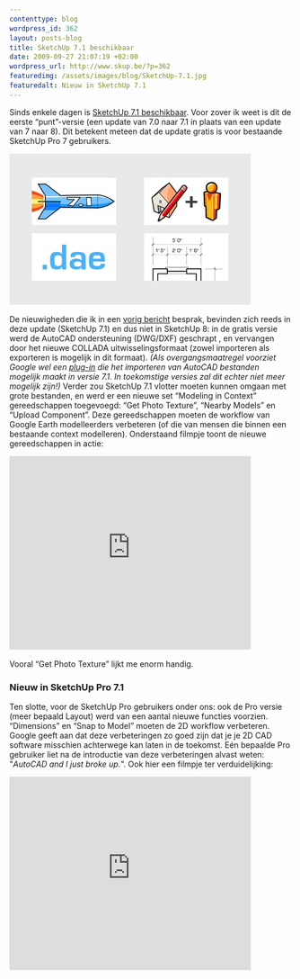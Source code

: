 ```yaml
--- 
contenttype: blog
wordpress_id: 362
layout: posts-blog
title: SketchUp 7.1 beschikbaar
date: 2009-09-27 21:07:19 +02:00
wordpress_url: http://www.skup.be/?p=362
featuredimg: /assets/images/blog/SketchUp-7.1.jpg
featuredalt: Nieuw in SketchUp 7.1
---
```

Sinds enkele dagen is [SketchUp 7.1 beschikbaar][]. Voor zover ik weet
is dit de eerste “punt”-versie (een update van 7.0 naar 7.1 in plaats
van een update van 7 naar 8). Dit betekent meteen dat de update gratis
is voor bestaande SketchUp Pro 7 gebruikers.

![Nieuw in SketchUp 7.1][]

De nieuwigheden die ik in een [vorig bericht][] besprak, bevinden zich
reeds in deze update (SketchUp 7.1) en dus niet in SketchUp 8: in de
gratis versie werd de AutoCAD ondersteuning (DWG/DXF) geschrapt , en
vervangen door het nieuwe COLLADA uitwisselingsformaat (zowel importeren
als exporteren is mogelijk in dit formaat). *(Als overgangsmaatregel
voorziet Google wel een [*plug-in*][] die het importeren van AutoCAD
bestanden mogelijk maakt in versie 7.1. In toekomstige versies zal dit
echter niet meer mogelijk zijn!)* Verder zou SketchUp 7.1 vlotter moeten
kunnen omgaan met grote bestanden, en werd er een nieuwe set “Modeling
in Context” gereedschappen toegevoegd: “Get Photo Texture”, “Nearby
Models” en “Upload Component”. Deze gereedschappen moeten de workflow
van Google Earth modelleerders verbeteren (of die van mensen die binnen
een bestaande context modelleren). Onderstaand filmpje toont de nieuwe
gereedschappen in actie:

<object classid="clsid:d27cdb6e-ae6d-11cf-96b8-444553540000" width="430" height="344" codebase="http://download.macromedia.com/pub/shockwave/cabs/flash/swflash.cab#version=6,0,40,0"><param name="allowFullScreen" value="true"></param><param name="allowScriptAccess" value="always"></param><param name="src" value="http://www.youtube.com/v/6uvkw3wUiYk&amp;color1=0xb1b1b1&amp;color2=0xcfcfcf&amp;hl=en&amp;feature=player_embedded&amp;fs=1"></param><param name="allowfullscreen" value="true"></param><embed type="application/x-shockwave-flash" width="430" height="344" src="http://www.youtube.com/v/6uvkw3wUiYk&amp;color1=0xb1b1b1&amp;color2=0xcfcfcf&amp;hl=en&amp;feature=player_embedded&amp;fs=1" allowscriptaccess="always" allowfullscreen="true"></embed></object>

Vooral “Get Photo Texture” lijkt me enorm handig.

### Nieuw in SketchUp Pro 7.1

Ten slotte, voor de SketchUp Pro gebruikers onder ons: ook de Pro versie
(meer bepaald Layout) werd van een aantal nieuwe functies voorzien.
“Dimensions” en “Snap to Model” moeten de 2D workflow verbeteren. Google
geeft aan dat deze verbeteringen zo goed zijn dat je je 2D CAD software
misschien achterwege kan laten in de toekomst. Eén bepaalde Pro
gebruiker liet na de introductie van deze verbeteringen alvast weten:
"*AutoCAD and I just broke up.*". Ook hier een filmpje ter
verduidelijking:

<object classid="clsid:d27cdb6e-ae6d-11cf-96b8-444553540000" width="430" height="344" codebase="http://download.macromedia.com/pub/shockwave/cabs/flash/swflash.cab#version=6,0,40,0"><param name="allowFullScreen" value="true"></param><param name="allowScriptAccess" value="always"></param><param name="src" value="http://www.youtube.com/v/l1Jcgc6luhM&amp;color1=0xb1b1b1&amp;color2=0xcfcfcf&amp;hl=en&amp;feature=player_embedded&amp;fs=1"></param><param name="allowfullscreen" value="true"></param><embed type="application/x-shockwave-flash" width="430" height="344" src="http://www.youtube.com/v/l1Jcgc6luhM&amp;color1=0xb1b1b1&amp;color2=0xcfcfcf&amp;hl=en&amp;feature=player_embedded&amp;fs=1" allowscriptaccess="always" allowfullscreen="true"></embed></object>

[SketchUp 7.1 beschikbaar]: http://sketchupdate.blogspot.com/2009/09/sketchup-71-is-here.html "Google SketchUp Blog - SketchUp 7.1 is here"

[vorig bericht]: http://www.skup.be/nieuwighedenbeperkingen-in-sketchup-8/ "SKUP - Nieuwigheden/beperkingen in SketchUp 8"

[*plug-in*]: http://sketchup.google.com/support/bin/answer.py?hl=en&answer=161784 "DWG/DXF import plug-in"



[Nieuw in SketchUp 7.1]: /assets/images/blog/SketchUp-7.1.jpg "Nieuw in SketchUp 7.1"